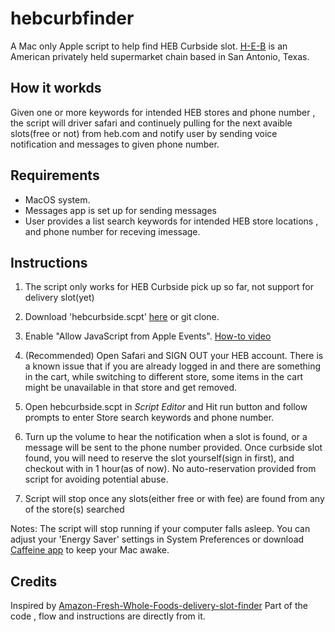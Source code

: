 # hebcurbfinder
A Mac only Apple script to help find HEB Curbside slot. [H-E-B](https://www.heb.com) is an American privately held supermarket chain based in San Antonio, Texas. 

## How it workds
Given one or more keywords for intended HEB stores and phone number , the script will driver safari and continuely pulling for the next avaible slots(free or not) from heb.com and notify user by sending voice notification and messages to given phone number. 

## Requirements 
- MacOS system.
- Messages app is set up for sending messages 
- User provides a list search keywords for intended HEB store locations , and phone number for receving imessage. 

## Instructions
1. The script only works for HEB Curbside pick up so far, not support for delivery slot(yet)
2. Download 'hebcurbside.scpt' [here](https://github.com/jacksongod/hebcurbfinder/raw/master/hebcurbside.scpt) or git clone.
3. Enable "Allow JavaScript from Apple Events". [How-to video](https://www.youtube.com/watch?v=S6zb_6yTAbo)
4. (Recommended) Open Safari and SIGN OUT your HEB account. There is a known issue that if you are already logged in and there are something in the cart, while switching to different store, some items in the cart might be unavailable in that store and get removed. 

5. Open hebcurbside.scpt in _Script Editor_ and Hit run button and follow prompts to enter Store search keywords and phone number.

6. Turn up the volume to hear the notification when a slot is found, or a message will be sent to the phone number provided. Once curbside slot found, you will need to reserve the slot yourself(sign in first), and checkout with in 1 hour(as of now). No auto-reservation provided from script for avoiding potential abuse.

7. Script will stop once any slots(either free or with fee) are found from any of the store(s) searched


Notes:
The script will stop running if your computer falls asleep. You can adjust your 'Energy Saver' settings in System Preferences or download [Caffeine app](https://intelliscapesolutions.com/apps/caffeine) to keep your Mac awake.



## Credits

Inspired by [Amazon-Fresh-Whole-Foods-delivery-slot-finder](https://github.com/ahertel/Amazon-Fresh-Whole-Foods-delivery-slot-finder) 
Part of the code , flow and instructions are directly from it. 
